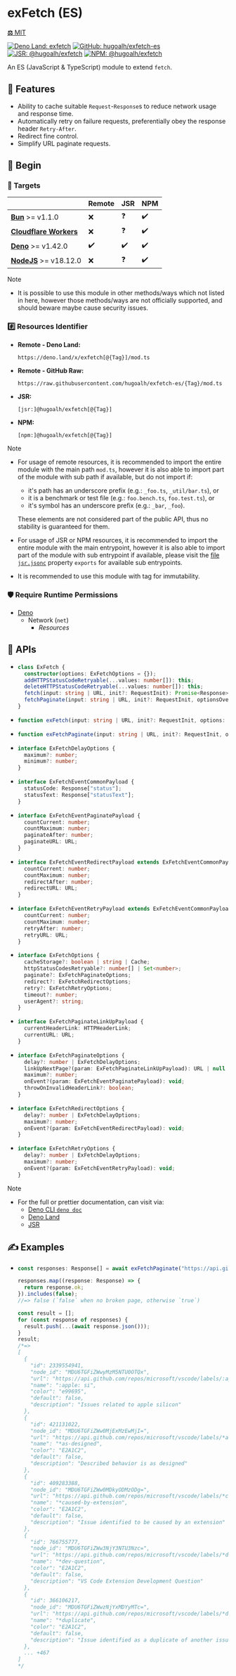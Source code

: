 # exFetch (ES)

[**⚖️** MIT](./LICENSE.md)

[![Deno Land: exfetch](https://img.shields.io/badge/dynamic/json?label=exfetch&labelColor=000000&logo=deno&logoColor=ffffff&style=flat&url=https%3A%2F%2Fapiland.deno.dev%2Fv2%2Fmodules%2Fexfetch&query=%24.latest_version "Deno Land: exfetch")](https://deno.land/x/exfetch)
[![GitHub: hugoalh/exfetch-es](https://img.shields.io/github/v/release/hugoalh/exfetch-es?label=hugoalh/exfetch-es&labelColor=181717&logo=github&logoColor=ffffff&sort=semver&style=flat "GitHub: hugoalh/exfetch-es")](https://github.com/hugoalh/exfetch-es)
[![JSR: @hugoalh/exfetch](https://img.shields.io/jsr/v/@hugoalh/exfetch?label=@hugoalh/exfetch&labelColor=F7DF1E&logo=jsr&logoColor=000000&style=flat "JSR: @hugoalh/exfetch")](https://jsr.io/@hugoalh/exfetch)
[![NPM: @hugoalh/exfetch](https://img.shields.io/npm/v/@hugoalh/exfetch?label=@hugoalh/exfetch&labelColor=CB3837&logo=npm&logoColor=ffffff&style=flat "NPM: @hugoalh/exfetch")](https://www.npmjs.com/package/@hugoalh/exfetch)

An ES (JavaScript & TypeScript) module to extend `fetch`.

## 🌟 Features

- Ability to cache suitable `Request`-`Response`s to reduce network usage and response time.
- Automatically retry on failure requests, preferentially obey the response header `Retry-After`.
- Redirect fine control.
- Simplify URL paginate requests.

## 🔰 Begin

### 🎯 Targets

|  | **Remote** | **JSR** | **NPM** |
|:--|:--|:--|:--|
| **[Bun](https://bun.sh/)** >= v1.1.0 | ❌ | ❓ | ✔️ |
| **[Cloudflare Workers](https://workers.cloudflare.com/)** | ❌ | ❓ | ✔️ |
| **[Deno](https://deno.land/)** >= v1.42.0 | ✔️ | ✔️ | ✔️ |
| **[NodeJS](https://nodejs.org/)** >= v18.12.0 | ❌ | ❓ | ✔️ |

> [!NOTE]
> - It is possible to use this module in other methods/ways which not listed in here, however those methods/ways are not officially supported, and should beware maybe cause security issues.

### #️⃣ Resources Identifier

- **Remote - Deno Land:**
  ```
  https://deno.land/x/exfetch[@{Tag}]/mod.ts
  ```
- **Remote - GitHub Raw:**
  ```
  https://raw.githubusercontent.com/hugoalh/exfetch-es/{Tag}/mod.ts
  ```
- **JSR:**
  ```
  [jsr:]@hugoalh/exfetch[@{Tag}]
  ```
- **NPM:**
  ```
  [npm:]@hugoalh/exfetch[@{Tag}]
  ```

> [!NOTE]
> - For usage of remote resources, it is recommended to import the entire module with the main path `mod.ts`, however it is also able to import part of the module with sub path if available, but do not import if:
>
>   - it's path has an underscore prefix (e.g.: `_foo.ts`, `_util/bar.ts`), or
>   - it is a benchmark or test file (e.g.: `foo.bench.ts`, `foo.test.ts`), or
>   - it's symbol has an underscore prefix (e.g.: `_bar`, `_foo`).
>
>   These elements are not considered part of the public API, thus no stability is guaranteed for them.
> - For usage of JSR or NPM resources, it is recommended to import the entire module with the main entrypoint, however it is also able to import part of the module with sub entrypoint if available, please visit the [file `jsr.jsonc`](./jsr.jsonc) property `exports` for available sub entrypoints.
> - It is recommended to use this module with tag for immutability.

### 🛡️ Require Runtime Permissions

- [Deno](https://docs.deno.com/runtime/fundamentals/security/)
  - Network (`net`)
    - *Resources*

## 🧩 APIs

- ```ts
  class ExFetch {
    constructor(options: ExFetchOptions = {});
    addHTTPStatusCodeRetryable(...values: number[]): this;
    deleteHTTPStatusCodeRetryable(...values: number[]): this;
    fetch(input: string | URL, init?: RequestInit): Promise<Response>;
    fetchPaginate(input: string | URL, init?: RequestInit, optionsOverride: ExFetchPaginateOptions = {}): Promise<Response[]>;
  }
  ```
- ```ts
  function exFetch(input: string | URL, init?: RequestInit, options: ExFetchOptions = {}): Promise<Response>;
  ```
- ```ts
  function exFetchPaginate(input: string | URL, init?: RequestInit, options: ExFetchOptions = {}): Promise<Response[]>;
  ```
- ```ts
  interface ExFetchDelayOptions {
    maximum?: number;
    minimum?: number;
  }
  ```
- ```ts
  interface ExFetchEventCommonPayload {
    statusCode: Response["status"];
    statusText: Response["statusText"];
  }
  ```
- ```ts
  interface ExFetchEventPaginatePayload {
    countCurrent: number;
    countMaximum: number;
    paginateAfter: number;
    paginateURL: URL;
  }
  ```
- ```ts
  interface ExFetchEventRedirectPayload extends ExFetchEventCommonPayload {
    countCurrent: number;
    countMaximum: number;
    redirectAfter: number;
    redirectURL: URL;
  }
  ```
- ```ts
  interface ExFetchEventRetryPayload extends ExFetchEventCommonPayload {
    countCurrent: number;
    countMaximum: number;
    retryAfter: number;
    retryURL: URL;
  }
  ```
- ```ts
  interface ExFetchOptions {
    cacheStorage?: boolean | string | Cache;
    httpStatusCodesRetryable?: number[] | Set<number>;
    paginate?: ExFetchPaginateOptions;
    redirect?: ExFetchRedirectOptions;
    retry?: ExFetchRetryOptions;
    timeout?: number;
    userAgent?: string;
  }
  ```
- ```ts
  interface ExFetchPaginateLinkUpPayload {
    currentHeaderLink: HTTPHeaderLink;
    currentURL: URL;
  }
  ```
- ```ts
  interface ExFetchPaginateOptions {
    delay?: number | ExFetchDelayOptions;
    linkUpNextPage?(param: ExFetchPaginateLinkUpPayload): URL | null | undefined;
    maximum?: number;
    onEvent?(param: ExFetchEventPaginatePayload): void;
    throwOnInvalidHeaderLink?: boolean;
  }
  ```
- ```ts
  interface ExFetchRedirectOptions {
    delay?: number | ExFetchDelayOptions;
    maximum?: number;
    onEvent?(param: ExFetchEventRedirectPayload): void;
  }
  ```
- ```ts
  interface ExFetchRetryOptions {
    delay?: number | ExFetchDelayOptions;
    maximum?: number;
    onEvent?(param: ExFetchEventRetryPayload): void;
  }
  ```

> [!NOTE]
> - For the full or prettier documentation, can visit via:
>   - [Deno CLI `deno doc`](https://docs.deno.com/runtime/reference/cli/documentation_generator/)
>   - [Deno Land](https://deno.land/x/exfetch)
>   - [JSR](https://jsr.io/@hugoalh/exfetch)

## ✍️ Examples

- ```ts
  const responses: Response[] = await exFetchPaginate("https://api.github.com/repos/microsoft/vscode/labels?per_page=100");

  responses.map((response: Response) => {
    return response.ok;
  }).includes(false);
  //=> false (`false` when no broken page, otherwise `true`)

  const result = [];
  for (const response of responses) {
    result.push(...(await response.json()));
  }
  result;
  /*=>
  [
    {
      "id": 2339554941,
      "node_id": "MDU6TGFiZWwyMzM5NTU0OTQx",
      "url": "https://api.github.com/repos/microsoft/vscode/labels/:apple:%20si",
      "name": ":apple: si",
      "color": "e99695",
      "default": false,
      "description": "Issues related to apple silicon"
    },
    {
      "id": 421131022,
      "node_id": "MDU6TGFiZWw0MjExMzEwMjI=",
      "url": "https://api.github.com/repos/microsoft/vscode/labels/*as-designed",
      "name": "*as-designed",
      "color": "E2A1C2",
      "default": false,
      "description": "Described behavior is as designed"
    },
    {
      "id": 409283388,
      "node_id": "MDU6TGFiZWw0MDkyODMzODg=",
      "url": "https://api.github.com/repos/microsoft/vscode/labels/*caused-by-extension",
      "name": "*caused-by-extension",
      "color": "E2A1C2",
      "default": false,
      "description": "Issue identified to be caused by an extension"
    },
    {
      "id": 766755777,
      "node_id": "MDU6TGFiZWw3NjY3NTU3Nzc=",
      "url": "https://api.github.com/repos/microsoft/vscode/labels/*dev-question",
      "name": "*dev-question",
      "color": "E2A1C2",
      "default": false,
      "description": "VS Code Extension Development Question"
    },
    {
      "id": 366106217,
      "node_id": "MDU6TGFiZWwzNjYxMDYyMTc=",
      "url": "https://api.github.com/repos/microsoft/vscode/labels/*duplicate",
      "name": "*duplicate",
      "color": "E2A1C2",
      "default": false,
      "description": "Issue identified as a duplicate of another issue(s)"
    },
    ... +467
  ]
  */
  ```
